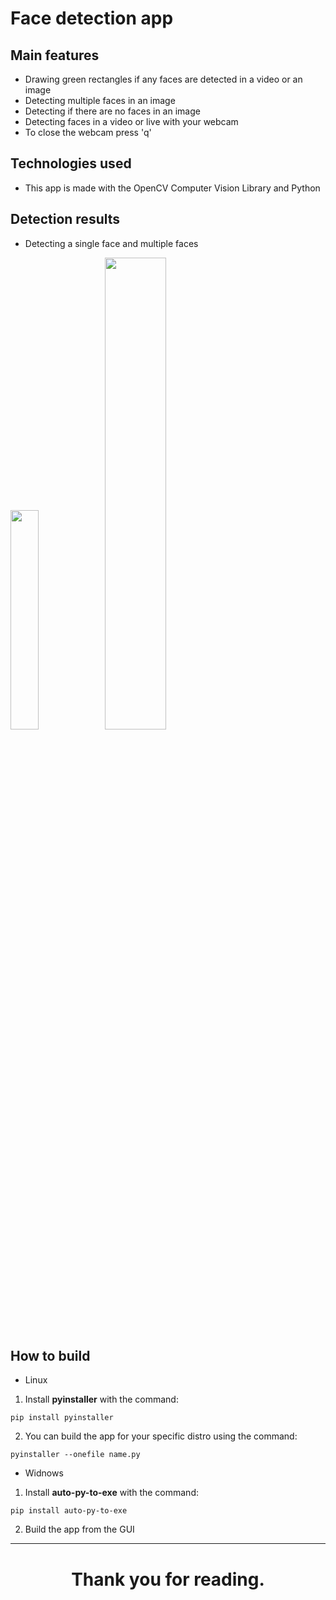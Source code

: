 # Face detection app
## Main features
- Drawing green rectangles if any faces are detected in a video or an image
- Detecting multiple faces in an image
- Detecting if there are no faces in an image
- Detecting faces in a video or live with your webcam
- To close the webcam press 'q'
## Technologies used
- This app is made with the OpenCV Computer Vision Library and Python
## Detection results
- Detecting a single face and multiple faces

 <img src="https://i.imgur.com/bh2TeUs.png" width = 30%><img src="https://i.imgur.com/Yprq2lO.png" width = 44%/>


## How to build
- Linux
1. Install <strong>pyinstaller</strong> with the command:
```
pip install pyinstaller
```
2. You can build the app for your specific distro using the command:
```
pyinstaller --onefile name.py
```
- Widnows
1. Install <strong>auto-py-to-exe</strong> with the command:
```
pip install auto-py-to-exe
```
2. Build the app from the GUI
<hr></hr>
<h1 align="center">Thank you for reading.</h1>
